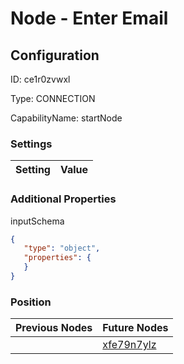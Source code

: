 # Node - Enter Email
## Configuration
ID:  ce1r0zvwxl

Type: CONNECTION 

CapabilityName: startNode

### Settings
| Setting | Value  |
| :------------------------ | ---------------------------------------- |
 




### Additional Properties
inputSchema
 ```json 
{
	"type": "object",
	"properties": {
	}
}
```




### Position
| Previous Nodes | Future Nodes |
| :------------- | ------------ |
|  | [xfe79n7ylz](./xfe79n7ylz.md) |